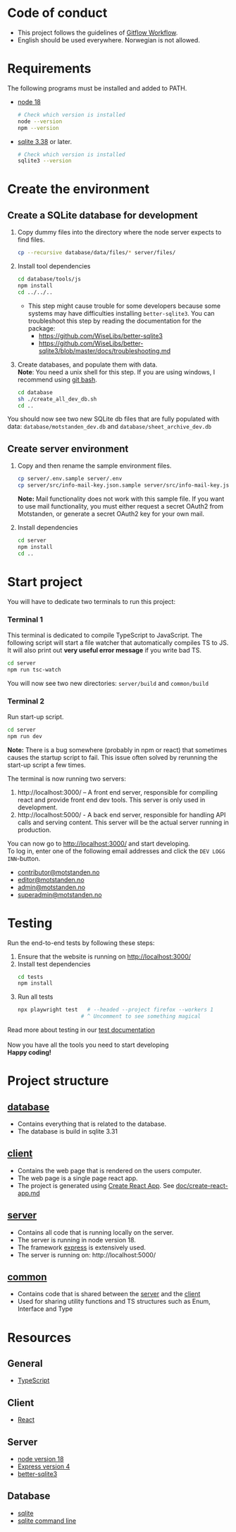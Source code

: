 # Code of conduct
  - This project follows the guidelines of [Gitflow Workflow](https://www.atlassian.com/git/tutorials/comparing-workflows/gitflow-workflow). 
  - English should be used everywhere. Norwegian is not allowed.


# Requirements
  The following programs must be installed and added to PATH.
  - [node 18](https://nodejs.org/)
      ```bash
      # Check which version is installed
      node --version
      npm --version
      ```

  - [sqlite 3.38](https://www.sqlite.org/download.html) or later.
      ```bash
      # Check which version is installed
      sqlite3 --version 
      ```


# Create the environment
  ## Create a SQLite database for development

  1. Copy dummy files into the directory where the node server expects to find files.
      ```bash 
      cp --recursive database/data/files/* server/files/
      ```

  2. Install tool dependencies

      ```bash
      cd database/tools/js
      npm install
      cd ../../..
      ```

      - This step might cause trouble for some developers because some systems may have difficulties installing `better-sqlite3`. You can troubleshoot this step by reading the documentation for the package:
          - https://github.com/WiseLibs/better-sqlite3
          - https://github.com/WiseLibs/better-sqlite3/blob/master/docs/troubleshooting.md

  3. Create databases, and populate them with data.<br/>
  **Note**: You need a unix shell for this step. If you are using windows, I recommend using [git bash](https://gitforwindows.org/).
      ```bash
      cd database
      sh ./create_all_dev_db.sh
      cd ..
      ```
      
  You should now see two new SQLite db files that are fully populated with data: `database/motstanden_dev.db` and `database/sheet_archive_dev.db`

  ## Create server environment
  1. Copy and then rename the sample environment files.
      ```bash
      cp server/.env.sample server/.env
      cp server/src/info-mail-key.json.sample server/src/info-mail-key.json
      ```
      **Note:** Mail functionality does not work with this sample file. If you want to use mail functionality, you must either request a secret OAuth2 from Motstanden, or generate a secret OAuth2 key for your own mail. 

  2. Install dependencies
      ```bash
      cd server
      npm install
      cd ..
      ```

# Start project
   You will have to dedicate two terminals to run this project:

  ### Terminal 1
  This terminal is dedicated to compile TypeScript to JavaScript. The following script will start a file watcher that automatically compiles TS to JS. It will also print out **very useful error message** if you write bad TS.
  ```bash
  cd server
  npm run tsc-watch 
  ```
  You will now see two new directories: `server/build` and `common/build`

  ### Terminal 2
  Run start-up script.
  ```bash
  cd server
  npm run dev
  ```
  **Note:** There is a bug somewhere (probably in npm or react) that sometimes causes the startup script to fail. This issue often solved by rerunning the start-up script a few times.   

  The terminal is now running two servers:
  1. http://localhost:3000/ – A front end server, responsible for compiling react and provide front end dev tools. This server is only used in development.
  2. http://localhost:5000/ - A back end server, responsible for handling API calls and serving content. This server will be the actual server running in production.

You can now go to [http://localhost:3000/](http://localhost:3000/) and start developing.<br/>
To log in, enter one of the following email addresses and click the `DEV LOGG INN`-button. 
- contributor@motstanden.no
- editor@motstanden.no
- admin@motstanden.no
- superadmin@motstanden.no

# Testing

Run the end-to-end tests by following these steps:
1. Ensure that the website is running on [http://localhost:3000/](http://localhost:3000/)
2. Install test dependencies
    ```bash
    cd tests
    npm install
    ```
3. Run all tests
    ```bash 
    npx playwright test   # --headed --project firefox --workers 1 
                        # ^ Uncomment to see something magical
    ```
Read more about testing in our [test documentation](/doc/testing.md)
<br/>
<br/>
Now you have all the tools you need to start developing<br/>
**Happy coding!**


# Project structure
 ## [database](/database)
  - Contains everything that is related to the database.
  - The database is build in sqlite 3.31

## [client](/client)
  - Contains the web page that is rendered on the users computer.
  - The web page is a single page react app.
  - The project is generated using [Create React App](https://github.com/facebook/create-react-app). See [doc/create-react-app.md](/doc/create-react-app.md)

## [server](/server)
  - Contains all code that is running locally on the server.
  - The server is running in node version 18.
  - The framework [express](https://expressjs.com/) is extensively used.
  - The server is running on: http://localhost:5000/

## [common](/common)
  - Contains code that is shared between the [server](/server) and the [client](/client)
  - Used for sharing utility functions and TS structures such as Enum, Interface and Type 


# Resources

## General
  - [TypeScript](https://www.typescriptlang.org/)
  
## Client
  - [React](https://reactjs.org/)

## Server
  - [node version 18](https://nodejs.org/)
  - [Express version 4](https://expressjs.com/)
  - [better-sqlite3](https://github.com/JoshuaWise/better-sqlite3)

 ## Database 
 - [sqlite](https://www.sqlite.org/index.html)
 - [sqlite command line](https://www.sqlite.org/cli.html)